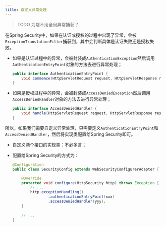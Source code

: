 ```yaml
---
title: 自定义异常处理
---
```


> TODO 为啥不用全局异常捕获？

在Spring Security中，如果在认证或授权的过程中出现了异常，会被`ExceptionTranslationFilter`捕获到，其中会判断具体是认证失败还是授权失败。

- 如果是认证过程中的异常，会被封装成`AuthenticationException`然后调用`AuthenticationEntryPoint`对象的方法去进行异常处理；

  ```java
  public interface AuthenticationEntryPoint {
      void commence(HttpServletRequest request, HttpServletResponse response, AuthenticationException authException) throws IOException, ServletException;
  }
  ```

- 如果是授权过程中的异常，会被封装成`AccessDeniedException`然后调用`AccessDeniedHandler`对象的方法去进行异常处理；

  ```java
  public interface AccessDeniedHandler {
      void handle(HttpServletRequest request, HttpServletResponse response, AccessDeniedException accessDeniedException) throws IOException, ServletException;
  }
  ```

所以，如果我们需要自定义异常处理，只需要定义`AuthenticationEntryPoint`和`AccessDeniedHandler`，然后将实现类配置给Spring Security即可。

- 自定义两个接口的实现类：不必多言；

- 配置给Spring Security的方式为：

  ```java
  @Configuration
  public class SecurityConfig extends WebSecurityConfigurerAdapter {
  
      @Override
      protected void configure(HttpSecurity http) throws Exception {
          // ...
          http.exceptionHandling()
                  .authenticationEntryPoint(xxx)
                  .accessDeniedHandler(yyy);
      }
      
      // ...
  }
  ```

  